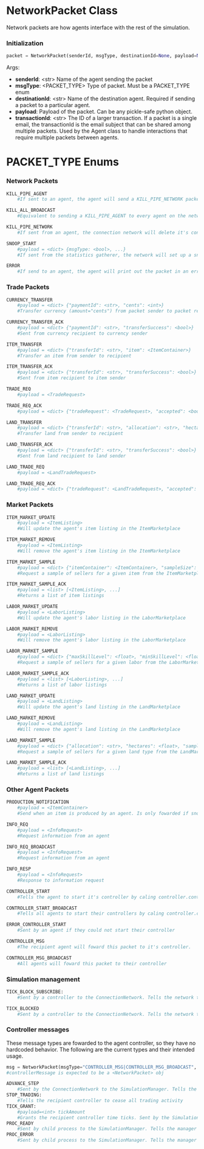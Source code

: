 # NetworkPacket Class
Network packets are how agents interface with the rest of the simulation.
### Initialization
```python
packet = NetworkPacket(senderId, msgType, destinationId=None, payload=None, transactionId=None)
```
Args:
* **senderId**: \<str\> Name of the agent sending the packet
* **msgType**: \<PACKET_TYPE\> Type of packet. Must be a PACKET_TYPE enum
* **destinationId**: \<str\> Name of the destination agent. Required if sending a packet to a particular agent.
* **payload**: Payload of the packet. Can be any pickle-safe python object.
* **transactionId**: \<str\> The ID of a larger transaction. If a packet is a single email, the transactionId is the email subject that can be shared among multiple packets. Used by the Agent class to handle interactions that require multiple packets between agents.

# PACKET_TYPE Enums

### Network Packets
```python
KILL_PIPE_AGENT
	#If sent to an agent, the agent will send a KILL_PIPE_NETWORK packet to the network, then kill it's monitoring thread

KILL_ALL_BROADCAST
	#Equivalent to sending a KILL_PIPE_AGENT to every agent on the network

KILL_PIPE_NETWORK
	#If sent from an agent, the connection network will delete it's connection to the agent and kill it's monitoring thread

SNOOP_START
	#payload = <dict> {msgType: <bool>, ...}
	#If sent from the statistics gatherer, the network will set up a snoop protocol. Afterwards, all packets with the specified msgTypes (incommingPacket) will be fowarded to the statistics gatherer

ERROR
	#If send to an agent, the agent will print out the packet in an error logger. Currently only used for network errors.
```

### Trade Packets
```python
CURRENCY_TRANSFER
	#payload = <dict> {"paymentId": <str>, "cents": <int>}
	#Transfer currency (amount="cents") from packet sender to packet recipient

CURRENCY_TRANSFER_ACK
	#payload = <dict> {"paymentId": <str>, "transferSuccess": <bool>}
	#Sent from currency recipient to currency sender

ITEM_TRANSFER
	#payload = <dict> {"transferId": <str>, "item": <ItemContainer>}
	#Transfer an item from sender to recipient

ITEM_TRANSFER_ACK
	#payload = <dict> {"transferId": <str>, "transferSuccess": <bool>}
	#Sent from item recipient to item sender

TRADE_REQ
	#payload = <TradeRequest>

TRADE_REQ_ACK
	#payload = <dict> {"tradeRequest": <TradeRequest>, "accepted": <bool>}

LAND_TRANSFER
	#payload = <dict> {"transferId": <str>, "allocation": <str>, "hectares": <float>}
	#Transfer land from sender to recipient

LAND_TRANSFER_ACK
	#payload = <dict> {"transferId": <str>, "transferSuccess": <bool>}
	#Sent from land recipient to land sender

LAND_TRADE_REQ
	#payload = <LandTradeRequest>

LAND_TRADE_REQ_ACK
	#payload = <dict> {"tradeRequest": <LandTradeRequest>, "accepted": <bool>}
```

### Market Packets
```python
ITEM_MARKET_UPDATE
	#payload = <ItemListing>
	#Will update the agent's item listing in the ItemMarketplace

ITEM_MARKET_REMOVE
	#payload = <ItemListing>
	#Will remove the agent's item listing in the ItemMarketplace

ITEM_MARKET_SAMPLE
	#payload = <dict> {"itemContainer": <ItemContainer>, "sampleSize": <int>}
	#Request a sample of sellers for a given item from the ItemMarketplace

ITEM_MARKET_SAMPLE_ACK
	#payload = <list> [<ItemListing>, ...]
	#Returns a list of item listings

LABOR_MARKET_UPDATE
	#payload = <LaborListing>
	#Will update the agent's labor listing in the LaborMarketplace

LABOR_MARKET_REMOVE
	#payload = <LaborListing>
	#Will remove the agent's labor listing in the LaborMarketplace

LABOR_MARKET_SAMPLE
	#payload = <dict> {"maxSkillLevel": <float>, "minSkillLevel": <float>, "sampleSize": <int>}
	#Request a sample of sellers for a given labor from the LaborMarketplace

LABOR_MARKET_SAMPLE_ACK
	#payload = <list> [<LaborListing>, ...]
	#Returns a list of labor listings

LAND_MARKET_UPDATE
	#payload = <LandListing>
	#Will update the agent's land listing in the LandMarketplace

LAND_MARKET_REMOVE
	#payload = <LandListing>
	#Will remove the agent's land listing in the LandMarketplace

LAND_MARKET_SAMPLE
	#payload = <dict> {"allocation": <str>, "hectares": <float>, "sampleSize": <int>}
	#Request a sample of sellers for a given land type from the LandMarketplace

LAND_MARKET_SAMPLE_ACK
	#payload = <list> [<LandListing>, ...]
	#Returns a list of land listings
```

### Other Agent Packets
```python
PRODUCTION_NOTIFICATION
	#payload = <ItemContainer>
	#Send when an item is produced by an agent. Is only fowarded if snooped on, otherwise ignored

INFO_REQ
	#payload = <InfoRequest>
	#Request information from an agent

INFO_REQ_BROADCAST
	#payload = <InfoRequest>
	#Request information from an agent

INFO_RESP
	#payload = <InfoRequest>
	#Response to information request

CONTROLLER_START
	#Tells the agent to start it's controller by caling controller.controllerStart()

CONTROLLER_START_BROADCAST
	#Tells all agents to start their controllers by caling controller.controllerStart()

ERROR_CONTROLLER_START
	#Sent by an agent if they could not start their controller

CONTROLLER_MSG
	#The recipient agent will foward this packet to it's controller.

CONTROLLER_MSG_BROADCAST
	#All agents will foward this packet to their controller
```

### Simulation management
```python
TICK_BLOCK_SUBSCRIBE:
	#Sent by a controller to the ConnectionNetwork. Tells the network to block simulation step progress until controller send a TICK_BLOCKED message

TICK_BLOCKED
	#Sent by a controller to the ConnectionNetwork. Tells the network that the controller is out of time ticks and cannot execute more actions
```

### Controller messages
These message types are fowarded to the agent controller, so they have no hardcoded behavior.
The following are the current types and their intended usage.
```python
msg = NetworkPacket(msgType="CONTROLLER_MSG|CONTROLLER_MSG_BROADCAST", payload=controllerMessage)
#controllerMessage is expected to be a <NetworkPacket> obj
```
```python
ADVANCE_STEP
	#Sent by the ConnectionNetwork to the SimulationManager. Tells the manager that all agents are ready for the next simulation step
STOP_TRADING:
	#Tells the recipient controller to cease all trading activity
TICK_GRANT:
	#payload=<int> tickAmount
	#Grants the recipient controller time ticks. Sent by the SimulationManager to synchronize sim time.
PROC_READY
	#Sent by child process to the SimulationManager. Tells the manager that all agents in the process have been instantiated
PROC_ERROR
	#Sent by child process to the SimulationManager. Tells the manager that there was an error during agent instantiation
```